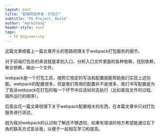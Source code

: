 ```yaml
---
layout: post
title: "前端项目开发：打包📦"
subtitle: 'FE Project, Build'
author: "markzhang"
header-style: text
tags:
  - FE Engineering
---
```


这篇文章顺着上一篇文章开头的思路梳理关于webpack打包服务的细节。

对于前端打包总的来说就是拿到入口，分析入口文件里面的各种依赖，找到依赖，聚合依赖，输出一个文件。

webpack是一个打包工具，按照它规定的写法和配置就能帮助我们实现上述功能。webpack的配置很多，但是我们常用的配置并不是很多，我们书写配置是为了告诉webpack在打包的每一个环节中应该如何去执行（比如查找文件的过程、插件运行的顺序）。

后面会花一篇文章梳理下关于webpack配置相关的东西，在本篇文章中只对打包服务进行讲述。

因为我对webpack的认识和了解还不够透彻，如果有错误的地方希望能通过右下角的联系方式告诉我，以便于一起相互学习和提高。